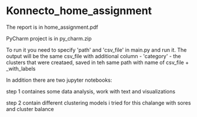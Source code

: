 # Konnecto_home_assignment

The report is in home_assignment.pdf


PyCharm project is in py_charm.zip

To run it you need to specify 'path' and 'csv_file' in main.py and run it.
The output will be the same csv_file with additional column - 'category' - the clusters that were creataed, saved in teh same path with name of csv_file + _with_labels


In addition there are two jupyter notebooks:

step 1 containes some data analysis, work with text and visualizations

step 2 contain different clustering models i tried for this chalange with sores and cluster balance
